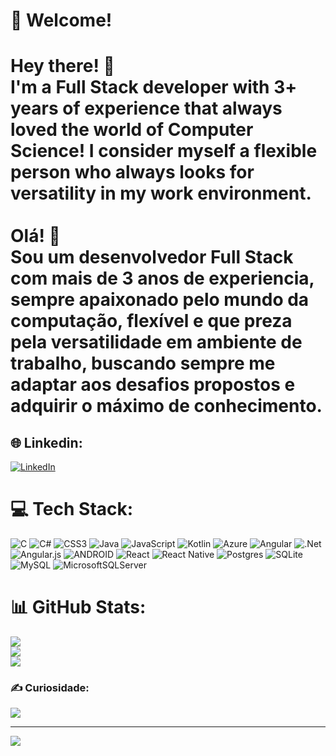 # 💫 Welcome!
# Hey there! 👋<br>I'm a Full Stack developer with 3+ years of experience that always loved the world of Computer Science! I consider myself a flexible person who always looks for versatility in my work environment. <br><br>Olá! 👋<br>Sou um desenvolvedor Full Stack com mais de 3 anos de experiencia, sempre apaixonado pelo mundo da computação, flexível e que preza pela versatilidade em ambiente de trabalho, buscando sempre me adaptar aos desafios propostos e adquirir o máximo de conhecimento.


## 🌐 Linkedin:
[![LinkedIn](https://img.shields.io/badge/LinkedIn-%230077B5.svg?logo=linkedin&logoColor=white)](https://linkedin.com/in/gustavobkrm) 


# 💻 Tech Stack:
![C](https://img.shields.io/badge/c-%2300599C.svg?style=for-the-badge&logo=c&logoColor=white) ![C#](https://img.shields.io/badge/c%23-%23239120.svg?style=for-the-badge&logo=c-sharp&logoColor=white) ![CSS3](https://img.shields.io/badge/css3-%231572B6.svg?style=for-the-badge&logo=css3&logoColor=white) ![Java](https://img.shields.io/badge/java-%23ED8B00.svg?style=for-the-badge&logo=java&logoColor=white) ![JavaScript](https://img.shields.io/badge/javascript-%23323330.svg?style=for-the-badge&logo=javascript&logoColor=%23F7DF1E) ![Kotlin](https://img.shields.io/badge/kotlin-%230095D5.svg?style=for-the-badge&logo=kotlin&logoColor=white) ![Azure](https://img.shields.io/badge/azure-%230072C6.svg?style=for-the-badge&logo=azure-devops&logoColor=white) ![Angular](https://img.shields.io/badge/angular-%23DD0031.svg?style=for-the-badge&logo=angular&logoColor=white) ![.Net](https://img.shields.io/badge/.NET-5C2D91?style=for-the-badge&logo=.net&logoColor=white) ![Angular.js](https://img.shields.io/badge/angular.js-%23E23237.svg?style=for-the-badge&logo=angularjs&logoColor=white) ![ANDROID](https://img.shields.io/badge/android-%2320232a.svg?style=for-the-badge&logo=android&logoColor=%a4c639) ![React](https://img.shields.io/badge/react-%2320232a.svg?style=for-the-badge&logo=react&logoColor=%2361DAFB) ![React Native](https://img.shields.io/badge/react_native-%2320232a.svg?style=for-the-badge&logo=react&logoColor=%2361DAFB) ![Postgres](https://img.shields.io/badge/postgres-%23316192.svg?style=for-the-badge&logo=postgresql&logoColor=white) ![SQLite](https://img.shields.io/badge/sqlite-%2307405e.svg?style=for-the-badge&logo=sqlite&logoColor=white) ![MySQL](https://img.shields.io/badge/mysql-%2300f.svg?style=for-the-badge&logo=mysql&logoColor=white) ![MicrosoftSQLServer](https://img.shields.io/badge/Microsoft%20SQL%20Sever-CC2927?style=for-the-badge&logo=microsoft%20sql%20server&logoColor=white)

# 📊 GitHub Stats:
![](https://github-readme-stats.vercel.app/api?username=gustavobkrm&theme=nightowl&hide_border=false&include_all_commits=true&count_private=true)<br/>
![](https://github-readme-streak-stats.herokuapp.com/?user=gustavobkrm&theme=nightowl&hide_border=false)<br/>
![](https://github-readme-stats.vercel.app/api/top-langs/?username=gustavobkrm&theme=nightowl&hide_border=false&include_all_commits=true&count_private=true&layout=compact)

### ✍️ Curiosidade:
![](https://quotes-github-readme.vercel.app/api?type=horizontal&theme=tokyonight)


---
[![](https://visitcount.itsvg.in/api?id=gustavobkrm&icon=0&color=0)](https://visitcount.itsvg.in)

<!-- Proudly created with GPRM ( https://gprm.itsvg.in ) -->
